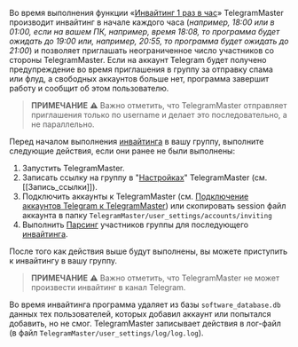 Во время выполнения функции «[Инвайтинг 1 раз в час](Инвайтинг_1_раз_в_час.md)» TelegramMaster производит инвайтинг в начале каждого часа (*например, 18:00 или в 01:00, если на вашем ПК, например, время 18:08, то программа будет ожидать до 19:00 или, например, 20:55, то программа будет ожидать до 21:00*) и позволяет приглашать неограниченное число участников со стороны TelegramMaster. Если на аккаунт Telegram будет получено предупреждение во время приглашения в группу за отправку спама или флуд, а свободных аккаунтов больше нет, программа завершит работу и сообщит об этом пользователю.

> **ПРИМЕЧАНИЕ**
> ⚠️ Важно отметить, что TelegramMaster отправляет приглашения только по username и делает это последовательно, а не параллельно. 

Перед началом выполнения [инвайтинга](Инвайтинг.md) в вашу группу, выполните следующие действия, если они ранее не были выполнены:

1. Запустить TelegramMaster.
2. Записать ссылку на группу в "[Настройках](https://github.com/pyadrus/telegram_bot_smm/blob/01e9bda9119a011329e9099f7fc5004c455a0ae6/docs/%D0%9D%D0%B0%D1%81%D1%82%D1%80%D0%BE%D0%B9%D0%BA%D0%B8/%D0%9D%D0%B0%D1%81%D1%82%D1%80%D0%BE%D0%B9%D0%BA%D0%B8.md)" TelegramMaster (см. [[Запись_ссылки]]).
3. Подключить аккаунты к TelegramMaster (см. [Подключение аккаунтов Telegram к TelegramMaster](https://github.com/pyadrus/telegram_bot_smm/blob/bb1207ba0e4160ed42f302a6e2a24709ba584256/docs/%D0%9F%D0%BE%D0%B4%D0%BA%D0%BB%D1%8E%D1%87%D0%B5%D0%BD%D0%B8%D0%B5_%D0%B0%D0%BA%D0%BA%D0%B0%D1%83%D0%BD%D1%82%D0%BE%D0%B2_Telegram_%D0%BA_TelegramMaster.md)) или скопировать session файл аккаунта в папку `TelegramMaster/user_settings/accounts/inviting`
4. Выполнить [Парсинг](https://github.com/pyadrus/telegram_bot_smm/blob/2487768842e91ec0c323543160db3644cc7ed2c7/docs/%D0%9F%D0%B0%D1%80%D1%81%D0%B8%D0%BD%D0%B3/%D0%9F%D0%B0%D1%80%D1%81%D0%B8%D0%BD%D0%B3.md) участников группы для последующего [инвайтинга](https://github.com/pyadrus/telegram_bot_smm/blob/21901275f47ee9d43ad230c9dbdfbc5fdca7929d/docs/%D0%98%D0%BD%D0%B2%D0%B0%D0%B9%D1%82%D0%B8%D0%BD%D0%B3/%D0%98%D0%BD%D0%B2%D0%B0%D0%B9%D1%82%D0%B8%D0%BD%D0%B3.md).

После того как действия выше будут выполнены, вы можете приступить к инвайтингу в вашу группу. 

> **ПРИМЕЧАНИЕ**
> ⚠️ Важно отметить, что TelegramMaster не может произвести инвайтинг в канал Telegram.

Во время инвайтинга программа удаляет из базы `software_database.db` данных тех пользователей, которых добавил аккаунт или попытался добавить, но не смог. TelegramMaster записывает действия в лог-файл (в файл `TelegramMaster/user_settings/log/log.log`).


